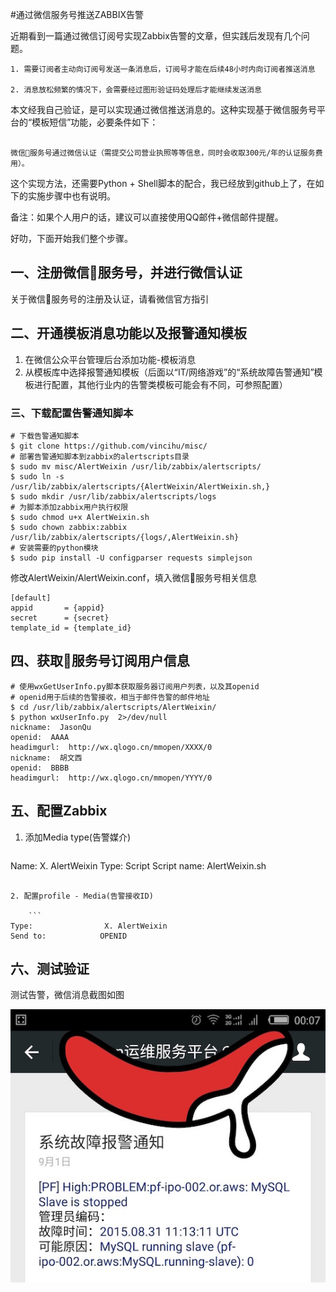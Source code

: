 #通过微信服务号推送ZABBIX告警



近期看到一篇通过微信订阅号实现Zabbix告警的文章，但实践后发现有几个问题。

```
1. 需要订阅者主动向订阅号发送一条消息后，订阅号才能在后续48小时内向订阅者推送消息

2. 消息放松频繁的情况下，会需要经过图形验证码处理后才能继续发送消息

```

本文经我自己验证，是可以实现通过微信推送消息的。这种实现基于微信服务号平台的“模板短信”功能，必要条件如下：

```

微信服务号通过微信认证（需提交公司营业执照等等信息，同时会收取300元/年的认证服务费用）。
```

这个实现方法，还需要Python + Shell脚本的配合，我已经放到github上了，在如下的实施步骤中也有说明。

备注：如果个人用户的话，建议可以直接使用QQ邮件+微信邮件提醒。

好叻，下面开始我们整个步骤。
## 一、注册微信服务号，并进行微信认证

关于微信服务号的注册及认证，请看微信官方指引

## 二、开通模板消息功能以及报警通知模板

1. 在微信公众平台管理后台添加功能-模板消息
2. 从模板库中选择报警通知模板（后面以“IT/网络游戏”的“系统故障告警通知”模板进行配置，其他行业内的告警类模板可能会有不同，可参照配置）

### 三、下载配置告警通知脚本

```
# 下载告警通知脚本
$ git clone https://github.com/vincihu/misc/
# 部署告警通知脚本到zabbix的alertscripts目录
$ sudo mv misc/AlertWeixin /usr/lib/zabbix/alertscripts/
$ sudo ln -s /usr/lib/zabbix/alertscripts/{AlertWeixin/AlertWeixin.sh,}
$ sudo mkdir /usr/lib/zabbix/alertscripts/logs
# 为脚本添加zabbix用户执行权限
$ sudo chmod u+x AlertWeixin.sh
$ sudo chown zabbix:zabbix /usr/lib/zabbix/alertscripts/{logs/,AlertWeixin.sh}
# 安装需要的python模块
$ sudo pip install -U configparser requests simplejson
```
修改AlertWeixin/AlertWeixin.conf，填入微信服务号相关信息

```
[default]
appid       = {appid}
secret      = {secret}
template_id = {template_id​}
```

## 四、获取服务号订阅用户信息

```
# 使用wxGetUserInfo.py脚本获取服务器订阅用户列表，以及其openid
# openid用于后续的告警接收，相当于邮件告警的邮件地址
$ cd /usr/lib/zabbix/alertscripts/AlertWeixin/
$ python wxUserInfo.py  2>/dev/null
nickname:  JasonQu
openid:  AAAA
headimgurl:  http://wx.qlogo.cn/mmopen/XXXX/0
nickname:  胡文西
openid:  BBBB
headimgurl:  http://wx.qlogo.cn/mmopen/YYYY/0
```

## 五、配置Zabbix

1. 添加Media type(告警媒介)

	```
Name:               X. AlertWeixin
Type:                 Script
Script name:     AlertWeixin.sh
```

2. 配置profile - Media(告警接收ID)

	```
Type:                X. AlertWeixin
Send to:            OPENID
```

## 六、测试验证

测试告警，微信消息截图如图

<img src="./AlertWeixin.jpg">

